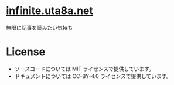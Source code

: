 # [infinite.uta8a.net](https://infinite.uta8a.net/)

無限に記事を読みたい気持ち

# License

- ソースコードについては MIT ライセンスで提供しています。
- ドキュメントについては CC-BY-4.0 ライセンスで提供しています。
